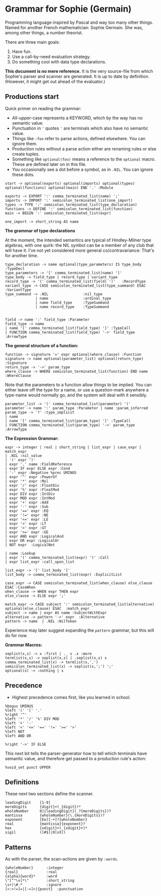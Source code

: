 # Grammar for Sophie (Germain)

Programming language inspired by Pascal and way too many other things.
Named for another French mathematician: Sophie Germain.
She was, among other things, a number theorist.

There are three main goals:

1. Have fun.
2. Use a call-by-need evaluation strategy.
3. Do something cool with data type declarations.

**This document is no mere reference.**
It is the very source-file from which Sophie's parser and scanner are generated.
It is up to date by definition.
(However, it might get out ahead of the evaluator.)

## Productions start

Quick primer on reading the grammar:

* All-upper-case represents a KEYWORD, which by the way has no semantic value.
* Punctuation in `'` quotes `'` are terminals which also have no semantic value.
* Things like `:foo` refer to parse actions, defined elsewhere. You can ignore them.
* Production rules without a parse action either are renaming rules or else create tuples.
* Something like `optional(foo)` means a reference to the `optional` macro. These are defined later on in this file.
* You occasionally see a dot before a symbol, as in `.NIL`. You can ignore these dots.

```
start -> optional(exports) optional(imports) optional(types) optional(functions) optional(main) END '.' :Module

exports -> EXPORT ':' comma_terminated_list(name) ';'
imports -> IMPORT ':' semicolon_terminated_list(one_import)
types -> TYPE ':' semicolon_terminated_list(type_declaration)
functions -> DEFINE ':' semicolon_terminated_list(function)
main -> BEGIN ':' semicolon_terminated_list(expr)

one_import -> short_string AS name
```

**The grammar of type declarations**

At the moment, the intended semantics are typical of Hindley-Milner type algebras,
with one quirk: the NIL symbol can be a member of any club that will have it.
I've not yet considered more general co/contravariance: That's for another time.

```
type_declaration -> name optional(type_parameters) IS type_body :TypeDecl
type_parameters -> '[' comma_terminated_list(name) ']'
type_body -> field_type | record_type | variant_type
record_type -> '(' comma_terminated_list(field) ')'   :RecordType
variant_type -> CASE semicolon_terminated_list(type_summand) ESAC  :VariantType
type_summand -> .NIL                :nil_type
              | name                :ordinal_type
              | name field_type     :TypeSummand
              | name record_type    :TypeSummand


field -> name ':' field_type :Parameter
field_type -> name
| name '[' comma_terminated_list(field_type) ']' :TypeCall
| FUNCTION comma_terminated_list(field_type) '->' field_type :ArrowType

```

**The general structure of a function:**
```
function -> signature '=' expr optional(where_clause) :Function
signature -> name optional(parameter_list) optional(return_type) :Signature
return_type -> '->' param_type
where_clause -> WHERE semicolon_terminated_list(function) END name :WhereClause
```

Note that the parameters to a function allow things to be implied.
You can either leave off the type for a name,
or use a question-mark anywhere a type-name would normally go,
and the system will deal with it sensibly.
```
parameter_list -> '(' comma_terminated_list(parameter) ')'
parameter -> name ':' param_type :Parameter | name :param_inferred
param_type -> '?' :type_implicit
| name
| name '[' comma_terminated_list(param_type) ']' :TypeCall
| FUNCTION comma_terminated_list(param_type) '->' param_type :ArrowType
```

**The Expression Grammar:**

```
expr -> integer | real | short_string | list_expr | case_expr | match_expr
| .NIL :nil_value
| '(' expr ')'
| expr '.' name :FieldReference
| expr IF expr ELSE expr :Cond
| '-' expr :Negative %prec UMINUS
| expr '^' expr :PowerOf
| expr '*' expr :Mul
| expr '/' expr :FloatDiv
| expr '%' expr :FloatMod
| expr DIV expr :IntDiv
| expr MOD expr :IntMod
| expr '+' expr :Add
| expr '-' expr :Sub
| expr '==' expr :EQ
| expr '!=' expr :NE
| expr '<=' expr :LE
| expr '<' expr :LT
| expr '>' expr :GT
| expr '>=' expr :GE
| expr AND expr :LogicalAnd
| expr OR expr :LogicalOr
| NOT expr  :LogicalNot

| name :Lookup
| expr '(' comma_terminated_list(expr) ')' :Call
| expr list_expr :call_upon_list

list_expr -> '[' list_body ']'
list_body -> comma_terminated_list(expr) :ExplicitList

case_expr -> CASE semicolon_terminated_list(when_clause) else_clause ESAC :CaseWhen
when_clause -> WHEN expr THEN expr
else_clause -> ELSE expr ';'

match_expr -> CASE subject ':' semicolon_terminated_list(alternative) optional(else_clause) ESAC  :match_expr
subject -> name | expr AS name :SubjectWithExpr
alternative -> pattern '->' expr  :Alternative
pattern -> name  | .NIL :NilToken
```
Experience may later suggest expanding the `pattern` grammar, but this will do for now.

**Grammar Macros:**
```
seplist(x,s) -> x :first | ._ s .x :more
termlist(x,s) -> seplist(x,s) | .seplist(x,s) s
comma_terminated_list(x) -> termlist(x,',')
semicolon_terminated_list(x) -> seplist(x,';') ';'
optional(x) -> :nothing | x
```

## Precedence

* Highest precedence comes first, like you learned in school.

```
%bogus UMINUS
%left '(' '[' '.'
%right '^'
%left '*' '/' '%' DIV MOD
%left '+' '-'
%left '<' '<=' '==' '!=' '>=' '>'
%left NOT
%left AND OR

%right '->' IF ELSE
```

This next bit tells the parser-generator how to tell which terminals have semantic value,
and therefore get passed to a production rule's action:
```
%void_set punct UPPER
```

## Definitions
These next two sections define the scanner.
```
leadingDigit    [1-9]
moreDigits      {digit}+(_{digit})*
wholeNumber     0|{leadingDigit}(_?{moreDigits})?
mantissa        {wholeNumber}(\.{moreDigits})?
exponent        [Ee][-+]?{wholeNumber}
real            {mantissa}{exponent}?
hex             {xdigit}+(_{xdigit}+)*
sigil           ([#$]|0[xX])
```
## Patterns
As with the parser, the scan-actions are given by `:words`.
```
{wholeNumber}      :integer
{real}             :real
{alpha}{word}*     :word
\"[^"\v]*\"        :short_string
\s+|\#.*           :ignore
[<:>!=]=|[-=]>|{punct}  :punctuation
```


